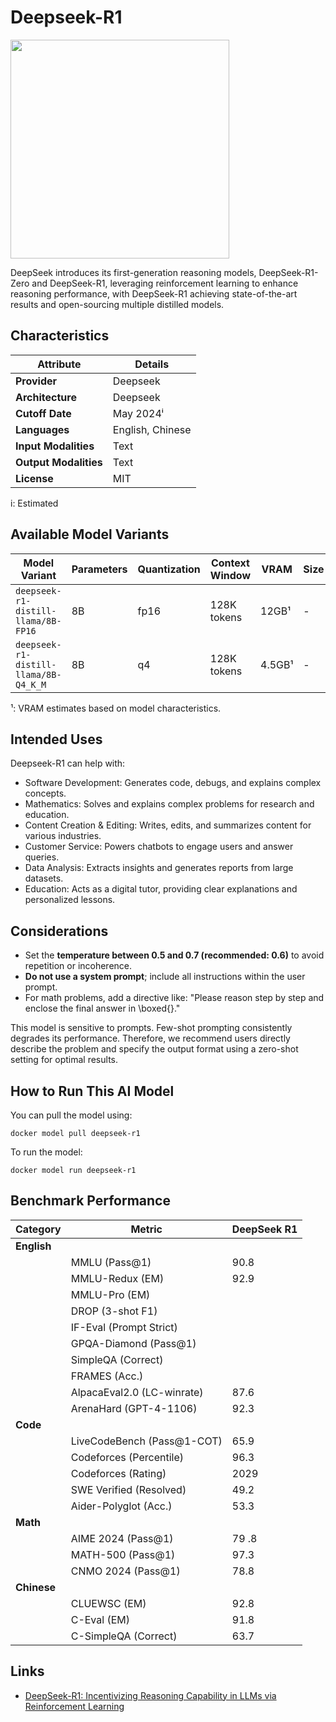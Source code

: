 # Deepseek-R1

<img src="https://github.com/deepseek-ai/DeepSeek-V2/blob/main/figures/logo.svg?raw=true" width=350 />

DeepSeek introduces its first-generation reasoning models, DeepSeek-R1-Zero and DeepSeek-R1, leveraging reinforcement learning to enhance reasoning performance, with DeepSeek-R1 achieving state-of-the-art results and open-sourcing multiple distilled models.

## Characteristics

| Attribute             | Details       |
|---------------------- |-------------- |
| **Provider**          | Deepseek      |
| **Architecture**      | Deepseek        |
| **Cutoff Date**       | May 2024ⁱ     |
| **Languages**         | English, Chinese |
| **Input Modalities**  | Text          |
| **Output Modalities** | Text          |
| **License**           | MIT           |

i: Estimated

## Available Model Variants

| Model Variant  | Parameters | Quantization   | Context Window | VRAM     | Size | Download |
|--------------- |----------- |--------------- |--------------- |--------- |----- |--------- |
| `deepseek-r1-distill-llama/8B-FP16`        | 8B        | fp16         | 128K tokens     | 12GB¹    | - | Link |
| `deepseek-r1-distill-llama/8B-Q4_K_M`      | 8B        | q4           | 128K tokens     | 4.5GB¹   | -| Link |

¹: VRAM estimates based on model characteristics.

## Intended Uses

Deepseek-R1 can help with:

- Software Development: Generates code, debugs, and explains complex concepts.
- Mathematics: Solves and explains complex problems for research and education.
- Content Creation & Editing: Writes, edits, and summarizes content for various industries.
- Customer Service: Powers chatbots to engage users and answer queries.
- Data Analysis: Extracts insights and generates reports from large datasets.
- Education: Acts as a digital tutor, providing clear explanations and personalized lessons.

## Considerations

- Set the **temperature between 0.5 and 0.7 (recommended: 0.6)** to avoid repetition or incoherence.
- **Do not use a system prompt**; include all instructions within the user prompt.
- For math problems, add a directive like: "Please reason step by step and enclose the final answer in \boxed{}."

This model is sensitive to prompts. Few-shot prompting consistently degrades its performance. Therefore, we
recommend users directly describe the problem and specify the output format using a
zero-shot setting for optimal results.


## How to Run This AI Model

You can pull the model using:
```
docker model pull deepseek-r1
```

To run the model:
```
docker model run deepseek-r1
```


## Benchmark Performance

| Category    | Metric                      | DeepSeek R1  |
|-------------|-----------------------------|------------- |
| **English** |                             |              |
|             | MMLU (Pass@1)               | 90.8         |
|             | MMLU-Redux (EM)             | 92.9         |
|             | MMLU-Pro (EM) |             | 84.0         |
|             | DROP (3-shot F1) |          | 92.2         |
|             | IF-Eval (Prompt Strict) |   | 83.3         |
|             | GPQA-Diamond (Pass@1) |     | 71.5         |
|             | SimpleQA (Correct) |        | 30.1         |
|             | FRAMES (Acc.) |             | 82.5         |
|             | AlpacaEval2.0 (LC-winrate)  | 87.6         |
|             |ArenaHard (GPT-4-1106)       | 92.3         |
| **Code**    |                             |              |
|             | LiveCodeBench (Pass@1-COT)  | 65.9         |
|             | Codeforces (Percentile)     | 96.3         |
|             | Codeforces (Rating)         | 2029         |
|             | SWE Verified (Resolved)     | 49.2         |
|             | Aider-Polyglot (Acc.)       | 53.3         |
| **Math**    |                             |              |
|             | AIME 2024 (Pass@1)          | 79 .8        |
|             | MATH-500 (Pass@1)           | 97.3         |
|             | CNMO 2024 (Pass@1)          | 78.8         |
| **Chinese** |                             |              |
|             | CLUEWSC (EM)                | 92.8         |
|             | C-Eval (EM)                 | 91.8         |
|             | C-SimpleQA (Correct)        | 63.7         |



## Links
- [DeepSeek-R1: Incentivizing Reasoning Capability in LLMs via Reinforcement Learning](https://github.com/deepseek-ai/DeepSeek-R1/blob/main/DeepSeek_R1.pdf)
